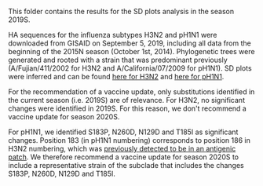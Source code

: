 This folder contains the results for the SD plots analysis in the season 2019S.

HA sequences for the influenza subtypes H3N2 and pH1N1 were downloaded from GISAID on September 5, 2019, including all data from the beginning of the 2015N season (October 1st, 2014). Phylogenetic trees were generated and rooted with a strain that was predominant previously (A/Fujian/411/2002 for H3N2 and A/California/07/2009 for pH1N1). SD plots were inferred and can be found [here for H3N2](https://github.com/hzi-bifo/SDplots_VaccineUpdates/blob/master/Recommendation%20in%202019S%20for%202020S/H3N2_2019S.significant_positions.png) and [here for pH1N1](https://github.com/hzi-bifo/SDplots_VaccineUpdates/blob/master/Recommendation%20in%202019S%20for%202020S/pH1N1_2019S.significant_positions.png).

For the recommendation of a vaccine update, only substitutions identified in the current season (i.e. 2019S) are of relevance. For H3N2, no significant changes were identified in 2019S. For this reason, we don't recommend a vaccine update for season 2020S.

For pH1N1, we identified S183P, N260D, N129D and T185I as significant changes. Position 183 (in pH1N1 numbering) corresponds to position 186 in H3N2 numbering, which was [previously detected to be in an antigenic patch](https://github.com/hzi-bifo/SDplots_VaccineUpdates/blob/master/Antigenicity%20or%20avidity%20changing%20sites.xlsx). We therefore recommend a vaccine update for season 2020S to include a representative strain of the subclade that includes the changes S183P, N260D, N129D and T185I.

